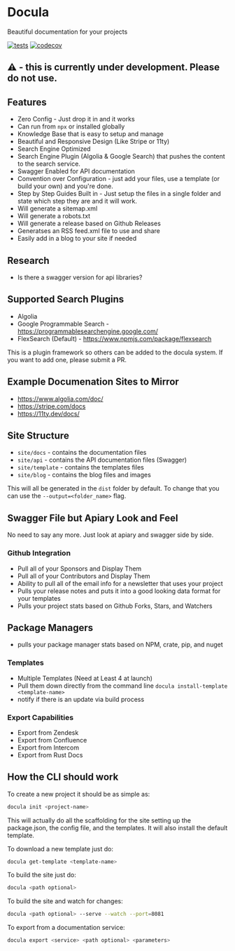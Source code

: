 # Docula
Beautiful documentation for your projects

[![tests](https://github.com/jaredwray/docula/actions/workflows/tests.yaml/badge.svg)](https://github.com/jaredwray/docula/actions/workflows/tests.yaml)
[![codecov](https://codecov.io/github/jaredwray/docula/branch/main/graph/badge.svg?token=RS0GPY4V4M)](https://codecov.io/github/jaredwray/docula)

## :warning: - this is currently under development. Please do not use.

## Features

- Zero Config - Just drop it in and it works
- Can run from `npx` or installed globally
- Knowledge Base that is easy to setup and manage
- Beautiful and Responsive Design (Like Stripe or 11ty)
- Search Engine Optimized
- Search Engine Plugin (Algolia & Google Search) that pushes the content to the search service.
- Swagger Enabled for API documentation
- Convention over Configuration - just add your files, use a template (or build your own) and you're done.
- Step by Step Guides Built in - Just setup the files in a single folder and state which step they are and it will work.
- Will generate a sitemap.xml
- Will generate a robots.txt
- Will generate a release based on Github Releases
- Generatses an RSS feed.xml file to use and share 
- Easily add in a blog to your site if needed

## Research
- Is there a swagger version for api libraries?


## Supported Search Plugins
- Algolia
- Google Programmable Search - https://programmablesearchengine.google.com/
- FlexSearch (Default) - https://www.npmjs.com/package/flexsearch

This is a plugin framework so others can be added to the docula system. If you want to add one, please submit a PR.

## Example Documenation Sites to Mirror
- https://www.algolia.com/doc/
- https://stripe.com/docs
- https://11ty.dev/docs/

## Site Structure

- `site/docs` - contains the documentation files
- `site/api` - contains the API documentation files (Swagger)
- `site/template` - contains the templates files
- `site/blog` - contains the blog files and images

This will all be generated in the `dist` folder by default. To change that you can use the `--output=<folder_name>` flag.

## Swagger File but Apiary Look and Feel
No need to say any more. Just look at apiary and swagger side by side.

### Github Integration
- Pull all of your Sponsors and Display Them
- Pull all of your Contributors and Display Them
- Ability to pull all of the email info for a newsletter that uses your project
- Pulls your release notes and puts it into a good looking data format for your templates
- Pulls your project stats based on Github Forks, Stars, and Watchers

## Package Managers
- pulls your package manager stats based on NPM, crate, pip, and nuget

### Templates
- Multiple Templates (Need at Least 4 at launch)
- Pull them down directly from the command line `docula install-template <template-name>`
- notify if there is an update via build process

### Export Capabilities
- Export from Zendesk
- Export from Confluence
- Export from Intercom
- Export from Rust Docs

## How the CLI should work
To create a new project it should be as simple as:
```bash
docula init <project-name>
```

This will actually do all the scaffolding for the site setting up the package.json, the config file, and the templates. It will also install the default template.

To download a new template just do:
```bash
docula get-template <template-name>
```

To build the site just do:
```bash
docula <path optional>
```

To build the site and watch for changes:
```bash
docula <path optional> --serve --watch --port=8081
```

To export from a documentation service:
```bash
docula export <service> <path optional> <parameters>
```
